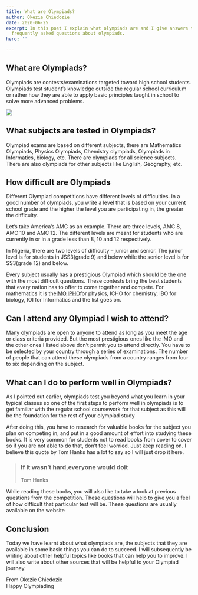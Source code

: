 ```yaml
---
title: What are Olympiads?
author: Okezie Chiedozie
date: 2020-06-25
excerpt: In this post I explain what olympiads are and I give answers to some of the
  frequently asked questions about olympiads.
hero: ''

---
```

## What are Olympiads?

Olympiads are contests/examinations targeted toward high school students. Olympiads test student’s knowledge outside the regular school curriculum or rather how they are able to apply basic principles taught in school to solve more advanced problems.

![](/images/vlcsnap-2020-05-01-08h53m24s527.png)

## What subjects are tested in Olympiads?

Olympiad exams are based on different subjects, there are Mathematics Olympiads, Physics Olympiads, Chemistry olympiads, Olympiads in Informatics, biology, etc. There are olympiads for all science subjects. There are also olympiads for other subjects like English, Geography, etc.

## How difficult are Olympiads

Different Olympiad competitions have different levels of difficulties. In a good number of olympiads, you write a level that is based on your current school grade and the higher the level you are participating in, the greater the difficulty.

Let’s take America’s AMC as an example. There are three levels, AMC 8, AMC 10 and AMC 12. The different levels are meant for students who are currently in or in a grade less than 8, 10 and 12 respectively.

In Nigeria, there are two levels of difficulty – junior and senior. The junior level is for students in JSS3(grade 9) and below while the senior level is for SS3(grade 12) and below.

Every subject usually has a prestigious Olympiad which should be the one with the most difficult questions. These contests bring the best students that every nation has to offer to come together and compete. For mathematics it is the[IMO](https://www.imo-official.org/),[IPHO](https://www.ipho-new.org/)for physics, ICHO for chemistry, IBO for biology, IOI for Informatics and the list goes on.

## Can I attend any Olympiad I wish to attend?

Many olympiads are open to anyone to attend as long as you meet the age or class criteria provided. But the most prestigious ones like the IMO and the other ones I listed above don’t permit you to attend directly. You have to be selected by your country through a series of examinations. The number of people that can attend these olympiads from a country ranges from four to six depending on the subject.

## What can I do to perform well in Olympiads?

As I pointed out earlier, olympiads test you beyond what you learn in your typical classes so one of the first steps to perform well in olympiads is to get familiar with the regular school coursework for that subject as this will be the foundation for the rest of your olympiad study

After doing this, you have to research for valuable books for the subject you plan on competing in, and put in a good amount of effort into studying these books. It is very common for students not to read books from cover to cover so if you are not able to do that, don’t feel worried. Just keep reading on. I believe this quote by Tom Hanks has a lot to say so I will just drop it here.

> ### If it wasn’t hard,**everyone would do**it
>
> Tom Hanks

While reading these books, you will also like to take a look at previous questions from the competition. These questions will help to give you a feel of how difficult that particular test will be. These questions are usually available on the website

## Conclusion

Today we have learnt about what olympiads are, the subjects that they are available in some basic things you can do to succeed. I will subsequently be writing about other helpful topics like books that can help you to improve. I will also write about other sources that will be helpful to your Olympiad journey.

From Okezie Chiedozie  
Happy Olympiading